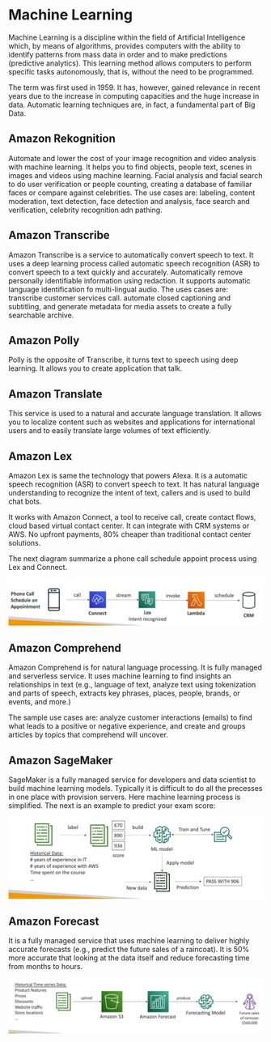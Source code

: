 Machine Learning
================

Machine Learning is a discipline within the field of Artificial Intelligence which, by means of algorithms, provides computers with the ability to identify patterns from mass data in order and to make predictions (predictive analytics). This learning method allows computers to perform specific tasks autonomously, that is, without the need to be programmed.

The term was first used in 1959. It has, however, gained relevance in recent years due to the increase in computing capacities and the huge increase in data. Automatic learning techniques are, in fact, a fundamental part of Big Data.

Amazon Rekognition
------------------

Automate and lower the cost of your image recognition and video analysis with machine learning. It helps you to find objects, people text, scenes in images and videos using machine learning. Facial analysis and facial search to do user verification or people counting, creating a database of familiar faces or compare against celebrities. The use cases are: labeling, content moderation, text detection, face detection and analysis, face search and verification, celebrity recognition adn pathing.

Amazon Transcribe
-----------------

Amazon Transcribe is a service to automatically convert speech to text. It uses a deep learning process called automatic speech recognition (ASR) to convert speech to a text quickly and accurately. Automatically remove personally identifiable information using redaction. It supports automatic language identification fo multi-lingual audio. The uses cases are: transcribe customer services call. automate closed captioning and subtitling, and generate metadata for media assets to create a fully searchable archive.

Amazon Polly
------------

Polly is the opposite of Transcribe, it turns text to speech using deep learning. It allows you to create application that talk.

Amazon Translate
----------------

This service is used to a natural and accurate language translation. It allows you to localize content such as websites and applications for international users and to easily translate large volumes of text efficiently.

Amazon Lex
----------

Amazon Lex is same the technology that powers Alexa. It is a automatic speech recognition (ASR) to convert speech to text. It has natural language understanding to recognize the intent of text, callers and is used to build chat bots.

It works with Amazon Connect, a tool to receive call, create contact flows, cloud based virtual contact center. It can integrate with CRM systems or AWS. No upfront payments, 80% cheaper than traditional contact center solutions.

The next diagram summarize a phone call schedule appoint process using Lex and Connect.

![Lex and Connect](../assets/images/14A-lex-and-connect.png)

Amazon Comprehend
-----------------

Amazon Comprehend is for natural language processing. It is fully managed and serverless service. It uses machine learning to find insights an relationships in text (e.g., language of text, analyze text using tokenization and parts of speech, extracts key phrases, places, people, brands, or events, and more.)

The sample use cases are: analyze customer interactions (emails) to find what leads to a positive or negative experience, and create and groups articles by topics that comprehend will uncover.

Amazon SageMaker
----------------

SageMaker is a fully managed service for developers and data scientist to build machine learning models. Typically it is difficult to do all the precesses in one place with provision servers. Here machine learning process is simplified. The next is an example to predict your exam score:

![SageMaker](../assets/images/14B-sagemaker.png)

Amazon Forecast
---------------

It is a fully managed service that uses machine learning to deliver highly accurate forecasts (e.g., predict the future sales of a raincoat). It is 50% more accurate that looking at the data itself and reduce forecasting time from months to hours.

![Forecast](../assets/images/14C-forecast.png)
